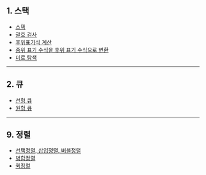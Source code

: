 ## 1. 스택

- [스택](https://github.com/weekbelt/data_structure/blob/master/stack/stack.c)
- [괄호 검사](https://github.com/weekbelt/data_structure/blob/master/stack/%EA%B4%84%ED%98%B8%EA%B2%80%EC%82%AC.c)
- [후위표기식 계산](https://github.com/weekbelt/data_structure/blob/master/stack/%ED%9B%84%EC%9C%84%ED%91%9C%EA%B8%B0%EC%8B%9D%20%EA%B3%84%EC%82%B0.c)
- [중위 표기 수식을 후위 표기 수식으로 변환](https://github.com/weekbelt/data_structure/blob/master/stack/%ED%9B%84%EC%9C%84%ED%91%9C%EA%B8%B0%EC%88%98%EC%8B%9D.c)
- [미로 탐색](https://github.com/weekbelt/data_structure/blob/master/stack/%EB%AF%B8%EB%A1%9C%ED%83%90%EC%83%89.c)

<hr>

## 2. 큐

- [선형 큐](https://github.com/weekbelt/data_structure/blob/master/queue/%EC%84%A0%ED%98%95%ED%81%90.c)
- [원형 큐](https://github.com/weekbelt/data_structure/blob/master/queue/%EC%9B%90%ED%98%95%ED%81%90.c)
<hr>

## 9. 정렬

- [선택정렬, 삽입정렬, 버블정렬](https://github.com/weekbelt/data_structure/blob/master/%EC%A0%95%EB%A0%AC/%EA%B8%B0%EB%B3%B8%EC%A0%95%EB%A0%AC.c)
- [병합정렬](/정렬/병합정렬.c)
- [퀵정렬](/정렬/퀵정렬.c)

